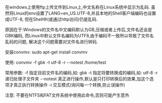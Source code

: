 在windows上使用ftp上传文件到Linux上,中文名称在Linux系统中显示为乱码.
虽然将Linux的env设置了LANG=en_US.UTF-8,并且本地的Shell客户端编码也设置成UTF-8,
但在Shell中(或通过http访问)仍是乱码.

原因在于:Windows的文件名中文编码默认为GB,压缩或者上传后,文件名还会是GBK编码,
而Linux中默认文件名编码为UTF8,由于编码不一致所以导致了文件名乱码的问题,
解决这个问题需要对文件名进行转码.

安装convmv:
    sudo apt-get install convmv

使用:
    convmv -f gbk -t utf-8 -r --notest /home/test

常用参数:
    -f 指定目前文件名的编码,如: gbk
    -t 指定将要转换成的编码,如: utf-8
    -r 递归处理子文件夹
    --notest 真正进行操作,默认是只打印转换后的效果,加这个选项才真正执行转换操作
    -i 交互模式(询问每一个转换,防止误操作)

注意:
    不要在NTFS和FAT文件系统中使用此命令,否则可能产生意外